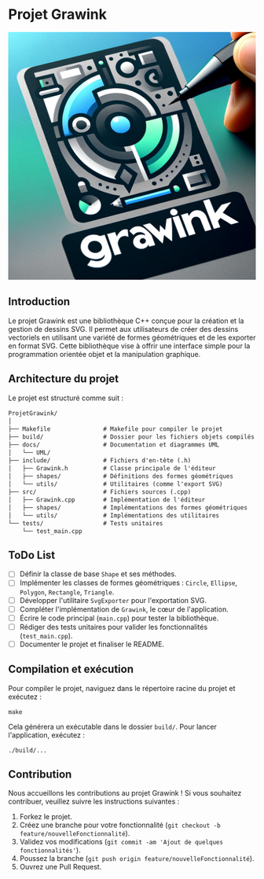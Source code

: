 # Projet Grawink

![Grawink](docs/grawink.webp)

## Introduction

Le projet Grawink est une bibliothèque C++ conçue pour la création et la gestion de dessins SVG. Il permet aux utilisateurs de créer des dessins vectoriels en utilisant une variété de formes géométriques et de les exporter en format SVG. Cette bibliothèque vise à offrir une interface simple pour la programmation orientée objet et la manipulation graphique.

## Architecture du projet

Le projet est structuré comme suit :

```
ProjetGrawink/
│
├── Makefile               # Makefile pour compiler le projet
├── build/                 # Dossier pour les fichiers objets compilés
├── docs/                  # Documentation et diagrammes UML
│   └── UML/
├── include/               # Fichiers d'en-tête (.h)
│   ├── Grawink.h          # Classe principale de l'éditeur
│   ├── shapes/            # Définitions des formes géométriques
│   └── utils/             # Utilitaires (comme l'export SVG)
├── src/                   # Fichiers sources (.cpp)
│   ├── Grawink.cpp        # Implémentation de l'éditeur
│   ├── shapes/            # Implémentations des formes géométriques
│   └── utils/             # Implémentations des utilitaires
└── tests/                 # Tests unitaires
    └── test_main.cpp
```

## ToDo List

- [ ] Définir la classe de base `Shape` et ses méthodes.
- [ ] Implémenter les classes de formes géométriques : `Circle`, `Ellipse`, `Polygon`, `Rectangle`, `Triangle`.
- [ ] Développer l'utilitaire `SvgExporter` pour l'exportation SVG.
- [ ] Compléter l'implémentation de `Grawink`, le cœur de l'application.
- [ ] Écrire le code principal (`main.cpp`) pour tester la bibliothèque.
- [ ] Rédiger des tests unitaires pour valider les fonctionnalités (`test_main.cpp`).
- [ ] Documenter le projet et finaliser le README.

## Compilation et exécution

Pour compiler le projet, naviguez dans le répertoire racine du projet et exécutez :

```
make
```

Cela générera un exécutable dans le dossier `build/`. Pour lancer l'application, exécutez :

```
./build/...
```
## Contribution

Nous accueillons les contributions au projet Grawink ! Si vous souhaitez contribuer, veuillez suivre les instructions suivantes :

1. Forkez le projet.
2. Créez une branche pour votre fonctionnalité (`git checkout -b feature/nouvelleFonctionnalité`).
3. Validez vos modifications (`git commit -am 'Ajout de quelques fonctionnalités'`).
4. Poussez la branche (`git push origin feature/nouvelleFonctionnalité`).
5. Ouvrez une Pull Request.


